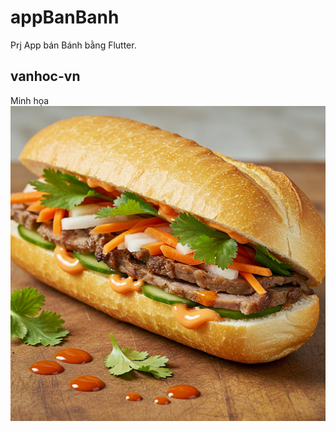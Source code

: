 # appBanBanh

Prj App bán Bánh bằng Flutter.

## vanhoc-vn
Minh họa
![Logo dự án](images/banhmy01.png)





